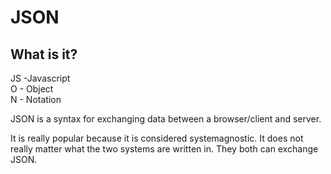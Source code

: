 # JSON 

## What is it? 

JS -Javascript <br>
O - Object <br>
N - Notation 

JSON is a syntax for exchanging data between 
 a browser/client and server.

It is really popular because it is considered systemagnostic.
It does not really matter what the two  systems are written in.
They both can exchange JSON.